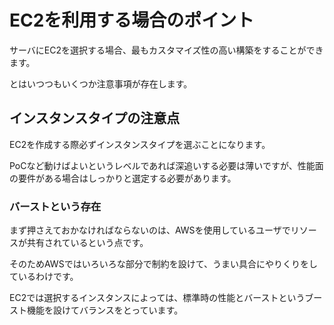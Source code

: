 # EC2を利用する場合のポイント

サーバにEC2を選択する場合、最もカスタマイズ性の高い構築をすることができます。

とはいつつもいくつか注意事項が存在します。

## インスタンスタイプの注意点

EC2を作成する際必ずインスタンスタイプを選ぶことになります。

PoCなど動けばよいというレベルであれば深追いする必要は薄いですが、性能面の要件がある場合はしっかりと選定する必要があります。

### バーストという存在

まず押さえておかなければならないのは、AWSを使用しているユーザでリソースが共有されているという点です。

そのためAWSではいろいろな部分で制約を設けて、うまい具合にやりくりをしているわけです。

EC2では選択するインスタンスによっては、標準時の性能とバーストというブースト機能を設けてバランスをとっています。


